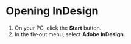 # Opening InDesign

1. On your PC, click the **Start** button. 
2. In the fly-out menu, select **Adobe InDesign**.



